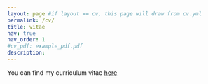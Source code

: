 ```yaml
---
layout: page #if layout == cv, this page will draw from cv.yml
permalink: /cv/
title: vitae
nav: true
nav_order: 1
#cv_pdf: example_pdf.pdf
description:
---
```


You can find my curriculum vitae [here](/assets/pdf/gokul_cv.pdf)